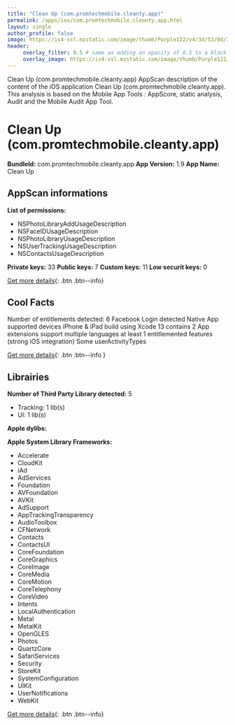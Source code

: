 ```yaml
---
title: "Clean Up (com.promtechmobile.cleanty.app)"
permalink: /apps/ios/com.promtechmobile.cleanty.app.html
layout: single
author_profile: false
image: https://is4-ssl.mzstatic.com/image/thumb/Purple122/v4/3d/52/0d/3d520dcd-27c0-00e5-9167-c6793c17d07a/AppIcon-0-1x_U007emarketing-0-7-0-85-220.png/512x512bb.jpg
header: 
     overlay_filter: 0.5 # same as adding an opacity of 0.5 to a black background
     overlay_image: https://is4-ssl.mzstatic.com/image/thumb/Purple122/v4/3d/52/0d/3d520dcd-27c0-00e5-9167-c6793c17d07a/AppIcon-0-1x_U007emarketing-0-7-0-85-220.png/512x512bb.jpg
---
```

Clean Up (com.promtechmobile.cleanty.app) AppScan description of the content of the iOS application Clean Up (com.promtechmobile.cleanty.app). This analysis is based on the Mobile App Tools : AppScore, static analysis, Audit and the Mobile Audit App Tool.

# Clean Up (com.promtechmobile.cleanty.app)

**BundleId:** com.promtechmobile.cleanty.app
**App Version:** 1.9
**App Name:** Clean Up


## AppScan informations 

**List of permissions:** 
- NSPhotoLibraryAddUsageDescription
- NSFaceIDUsageDescription
- NSPhotoLibraryUsageDescription
- NSUserTrackingUsageDescription
- NSContactsUsageDescription
  
  
**Private keys:** 33
**Public keys:** 7
**Custom keys:** 11
**Low securit keys:** 0
  
[Get more details](/pricing.html){: .btn .btn--info}

## Cool Facts

Number of entitlements detected: 6
Facebook Login detected
Native App
supported devices iPhone & iPad
build using Xcode 13
contains 2 App extensions
support multiple languages
at least 1 entitlemented features (strong iOS integration)
Some userActivityTypes
  
[Get more details](/pricing.html){: .btn .btn--info }

## Librairies 
**Number of Third Party Library detected:** 5
- Tracking: 1 lib(s)
- UI: 1 lib(s)


**Apple dylibs:**


**Apple System Library Frameworks:**
- Accelerate
- CloudKit
- iAd
- AdServices
- Foundation
- AVFoundation
- AVKit
- AdSupport
- AppTrackingTransparency
- AudioToolbox
- CFNetwork
- Contacts
- ContactsUI
- CoreFoundation
- CoreGraphics
- CoreImage
- CoreMedia
- CoreMotion
- CoreTelephony
- CoreVideo
- Intents
- LocalAuthentication
- Metal
- MetalKit
- OpenGLES
- Photos
- QuartzCore
- SafariServices
- Security
- StoreKit
- SystemConfiguration
- UIKit
- UserNotifications
- WebKit


  
[Get more details](/pricing.html){: .btn .btn--info}

